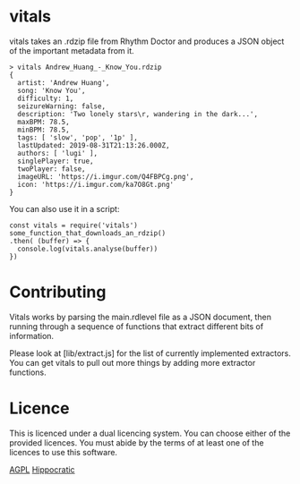# vitals

vitals takes an .rdzip file from Rhythm Doctor and produces a JSON object
of the important metadata from it.

```
> vitals Andrew_Huang_-_Know_You.rdzip
{
  artist: 'Andrew Huang',
  song: 'Know You',
  difficulty: 1,
  seizureWarning: false,
  description: 'Two lonely stars\r, wandering in the dark...',
  maxBPM: 78.5,
  minBPM: 78.5,
  tags: [ 'slow', 'pop', '1p' ],
  lastUpdated: 2019-08-31T21:13:26.000Z,
  authors: [ 'lugi' ],
  singlePlayer: true,
  twoPlayer: false,
  imageURL: 'https://i.imgur.com/Q4FBPCg.png',
  icon: 'https://i.imgur.com/ka7O8Gt.png'
}
```

You can also use it in a script:

```
const vitals = require('vitals')
some_function_that_downloads_an_rdzip()
.then( (buffer) => {
  console.log(vitals.analyse(buffer))
})
```

# Contributing

Vitals works by parsing the main.rdlevel file as a JSON document, then running
through a sequence of functions that extract different bits of information.

Please look at [lib/extract.js] for the list of currently implemented extractors.
You can get vitals to pull out more things by adding more extractor functions.

# Licence

This is licenced under a dual licencing system. You can choose either of the
provided licences. You must abide by the terms of at least one of the licences
to use this software.

[AGPL](LICENCE)
[Hippocratic](ETHICS)
